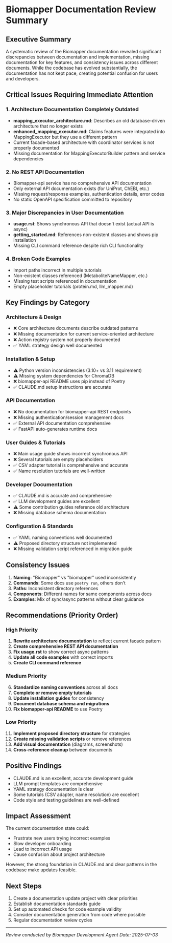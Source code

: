 # Biomapper Documentation Review Summary

## Executive Summary

A systematic review of the Biomapper documentation revealed significant discrepancies between documentation and implementation, missing documentation for key features, and consistency issues across different documents. While the codebase has evolved substantially, the documentation has not kept pace, creating potential confusion for users and developers.

## Critical Issues Requiring Immediate Attention

### 1. Architecture Documentation Completely Outdated
- **mapping_executor_architecture.md**: Describes an old database-driven architecture that no longer exists
- **enhanced_mapping_executor.md**: Claims features were integrated into MappingExecutor but they use a different pattern
- Current facade-based architecture with coordinator services is not properly documented
- Missing documentation for MappingExecutorBuilder pattern and service dependencies

### 2. No REST API Documentation
- Biomapper-api service has no comprehensive API documentation
- Only external API documentation exists (for UniProt, ChEBI, etc.)
- Missing request/response examples, authentication details, error codes
- No static OpenAPI specification committed to repository

### 3. Major Discrepancies in User Documentation
- **usage.rst**: Shows synchronous API that doesn't exist (actual API is async)
- **getting_started.md**: References non-existent classes and shows pip installation
- Missing CLI command reference despite rich CLI functionality

### 4. Broken Code Examples
- Import paths incorrect in multiple tutorials
- Non-existent classes referenced (MetaboliteNameMapper, etc.)
- Missing test scripts referenced in documentation
- Empty placeholder tutorials (protein.md, llm_mapper.md)

## Key Findings by Category

### Architecture & Design
- ❌ Core architecture documents describe outdated patterns
- ❌ Missing documentation for current service-oriented architecture
- ❌ Action registry system not properly documented
- ✅ YAML strategy design well documented

### Installation & Setup
- ⚠️ Python version inconsistencies (3.10+ vs 3.11 requirement)
- ⚠️ Missing system dependencies for ChromaDB
- ❌ biomapper-api README uses pip instead of Poetry
- ✅ CLAUDE.md setup instructions are accurate

### API Documentation
- ❌ No documentation for biomapper-api REST endpoints
- ❌ Missing authentication/session management docs
- ✅ External API documentation comprehensive
- ✅ FastAPI auto-generates runtime docs

### User Guides & Tutorials
- ❌ Main usage guide shows incorrect synchronous API
- ❌ Several tutorials are empty placeholders
- ✅ CSV adapter tutorial is comprehensive and accurate
- ✅ Name resolution tutorials are well-written

### Developer Documentation
- ✅ CLAUDE.md is accurate and comprehensive
- ✅ LLM development guides are excellent
- ⚠️ Some contribution guides reference old architecture
- ❌ Missing database schema documentation

### Configuration & Standards
- ✅ YAML naming conventions well documented
- ⚠️ Proposed directory structure not implemented
- ❌ Missing validation script referenced in migration guide

## Consistency Issues

1. **Naming**: "Biomapper" vs "biomapper" used inconsistently
2. **Commands**: Some docs use `poetry run`, others don't
3. **Paths**: Inconsistent directory references
4. **Components**: Different names for same components across docs
5. **Examples**: Mix of sync/async patterns without clear guidance

## Recommendations (Priority Order)

### High Priority
1. **Rewrite architecture documentation** to reflect current facade pattern
2. **Create comprehensive REST API documentation**
3. **Fix usage.rst** to show correct async patterns
4. **Update all code examples** with correct imports
5. **Create CLI command reference**

### Medium Priority
6. **Standardize naming conventions** across all docs
7. **Complete or remove empty tutorials**
8. **Update installation guides** for consistency
9. **Document database schema and migrations**
10. **Fix biomapper-api README** to use Poetry

### Low Priority
11. **Implement proposed directory structure** for strategies
12. **Create missing validation scripts** or remove references
13. **Add visual documentation** (diagrams, screenshots)
14. **Cross-reference cleanup** between documents

## Positive Findings

- CLAUDE.md is an excellent, accurate development guide
- LLM prompt templates are comprehensive
- YAML strategy documentation is clear
- Some tutorials (CSV adapter, name resolution) are excellent
- Code style and testing guidelines are well-defined

## Impact Assessment

The current documentation state could:
- Frustrate new users trying incorrect examples
- Slow developer onboarding
- Lead to incorrect API usage
- Cause confusion about project architecture

However, the strong foundation in CLAUDE.md and clear patterns in the codebase make updates feasible.

## Next Steps

1. Create a documentation update project with clear priorities
2. Establish documentation standards guide
3. Set up automated checks for code example validity
4. Consider documentation generation from code where possible
5. Regular documentation review cycles

---

*Review conducted by Biomapper Development Agent*
*Date: 2025-07-03*